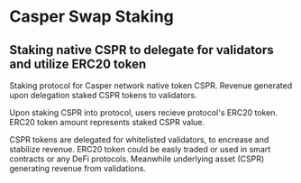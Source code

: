 # Casper Swap Staking
## Staking native CSPR to delegate for validators and utilize ERC20 token

Staking protocol for Casper network native token CSPR.
Revenue generated upon delegation staked CSPR tokens to validators.

Upon staking CSPR into protocol, users recieve protocol's ERC20 token.
ERC20 token amount represents staked CSPR value.

CSPR tokens are delegated for whitelisted validators, to encrease and stabilize revenue.
ERC20 token could be easly traded or used in smart contracts or any DeFi protocols.
Meanwhile underlying asset (CSPR) generating revenue from validations. 